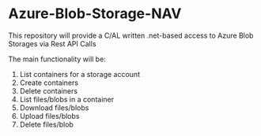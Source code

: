 # Azure-Blob-Storage-NAV
This repository will provide a C/AL written .net-based access to Azure Blob Storages via Rest API Calls

The main functionality will be:
1. List containers for a storage account
2. Create containers
3. Delete containers
4. List files/blobs in a container
5. Download files/blobs
6. Upload files/blobs
7. Delete files/blob
